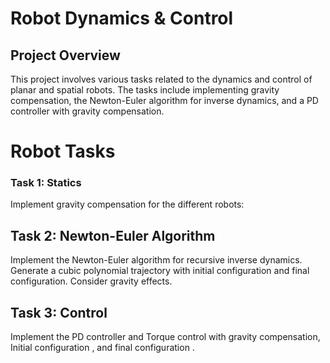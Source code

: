 <!DOCTYPE html>
<html lang="en">
<head>
    <meta charset="UTF-8">
    <meta name="viewport" content="width=device-width, initial-scale=1.0">
    
</head>
<body>
    <h1>Robot Dynamics & Control </h1>
    <h2>Project Overview</h2>
    <p>This project involves various tasks related to the dynamics and control of planar and spatial robots. The tasks include implementing gravity compensation, the Newton-Euler algorithm for inverse dynamics, and a PD controller with gravity compensation.</p>
    <h1> Robot Tasks </h1>
    <h3>Task 1: Statics</h3>
    <p>Implement gravity compensation for the different robots:</p>
    <h2>Task 2: Newton-Euler Algorithm</h2>
    <p>Implement the Newton-Euler algorithm for recursive inverse dynamics. Generate a cubic polynomial trajectory with initial configuration and final configuration. Consider gravity effects.</p>
    <h2>Task 3: Control</h2>
    <p>Implement the PD controller and Torque control with gravity compensation, Initial configuration , and final configuration .</p>
    
</body>
</html>
